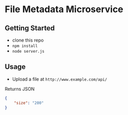 # File Metadata Microservice

## Getting Started

* clone this repo
* `npm install`
* `node server.js`

## Usage

* Upload a file at `http://www.example.com/api/`
 
Returns JSON

```JSON
{
    "size": "200"
}
```
